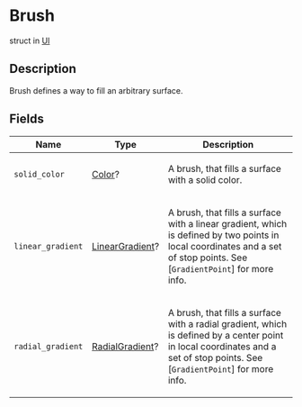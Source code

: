 # Brush
struct in [UI](../UI.md)

## Description
<p>Brush defines a way to fill an arbitrary surface.</p>

## Fields
| Name | Type | Description |
|---|---|---|
| `solid_color` | [Color](../Color/Color.md)? | <p>A brush, that fills a surface with a solid color.</p> |
| `linear_gradient` | [LinearGradient](../UI/LinearGradient.md)? | <p>A brush, that fills a surface with a linear gradient, which is defined by two points in local coordinates and a set of stop points. See [<code>GradientPoint</code>] for more info.</p> |
| `radial_gradient` | [RadialGradient](../UI/RadialGradient.md)? | <p>A brush, that fills a surface with a radial gradient, which is defined by a center point in local coordinates and a set of stop points. See [<code>GradientPoint</code>] for more info.</p> |

